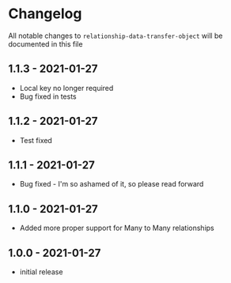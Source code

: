 # Changelog

All notable changes to `relationship-data-transfer-object` will be documented in this file

## 1.1.3 - 2021-01-27

- Local key no longer required
- Bug fixed in tests

## 1.1.2 - 2021-01-27

- Test fixed

## 1.1.1 - 2021-01-27

- Bug fixed - I'm so ashamed of it, so please read forward

## 1.1.0 - 2021-01-27

- Added more proper support for Many to Many relationships

## 1.0.0 - 2021-01-27

- initial release
